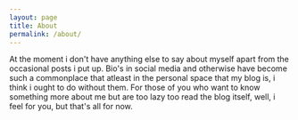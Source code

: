 ```yaml
---
layout: page
title: About
permalink: /about/
---
```


At the moment i don't have anything else to say about myself apart from the occasional posts i put up. Bio's in social media and otherwise have become such a commonplace that atleast in the personal space that my blog is, i think i ought to do without them. For those of you who want to know something more about me but are too lazy too read the blog itself, well, i feel for you, but that's all for now. 
